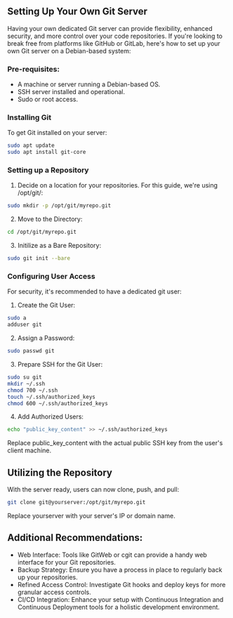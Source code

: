 ## Setting Up Your Own Git Server

Having your own dedicated Git server can provide flexibility, enhanced security, and more control over your code repositories. If you're looking to break free from platforms like GitHub or GitLab, here's how to set up your own Git server on a Debian-based system:

### Pre-requisites:

- A machine or server running a Debian-based OS.
- SSH server installed and operational.
- Sudo or root access.

### Installing Git

To get Git installed on your server:

```bash
sudo apt update
sudo apt install git-core
```

### Setting up a Repository

1. Decide on a location for your repositories. For this guide, we're using /opt/git/:

```bash
sudo mkdir -p /opt/git/myrepo.git
```

2. Move to the Directory:

```bash
cd /opt/git/myrepo.git
```

3. Initilize as a Bare Repository:

```bash
sudo git init --bare
```

### Configuring User Access

For security, it's recommended to have a dedicated git user:

1. Create the Git User:

```bash
sudo a
adduser git
```

2. Assign a Password:

```bash
sudo passwd git
```

3. Prepare SSH for the Git User:

```bash
sudo su git
mkdir ~/.ssh
chmod 700 ~/.ssh
touch ~/.ssh/authorized_keys
chmod 600 ~/.ssh/authorized_keys
```

4. Add Authorized Users:

```bash
echo "public_key_content" >> ~/.ssh/authorized_keys
```

Replace public_key_content with the actual public SSH key from the user's client machine.

## Utilizing the Repository

With the server ready, users can now clone, push, and pull:

```bash
git clone git@yourserver:/opt/git/myrepo.git
```

Replace yourserver with your server's IP or domain name.

## Additional Recommendations:

- Web Interface: Tools like GitWeb or cgit can provide a handy web interface for your Git repositories.
- Backup Strategy: Ensure you have a process in place to regularly back up your repositories.
- Refined Access Control: Investigate Git hooks and deploy keys for more granular access controls.
- CI/CD Integration: Enhance your setup with Continuous Integration and Continuous Deployment tools for a holistic development environment.
